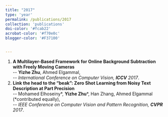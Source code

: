 ```yaml
---
title: "2017"
type: 'year'
permalink: /publications/2017
collection: 'publications'
doi-color: '#fcab22'
acrobat-color: '#f70e0c'
blogger-color: '#F37100'


---
```

1. **A Multilayer-Based Framework for Online Background Subtraction with Freely Moving Cameras** <br />
-- **Yizhe Zhu**, Ahmed Elgammal, <br />
-- *International Conference on Computer Vision, **ICCV** 2017*.
1. **Link the head to the “beak”: Zero Shot Learning from Noisy Text Description at Part Precision** <br />
-- Mohamed Elhoseiny\*, <strong>Yizhe Zhu</strong>\*, Han Zhang, Ahmed Elgammal (*contributed equally), <br />
-- *IEEE Conference on Computer Vision and Pattern Recognition, **CVPR** 2017*.



